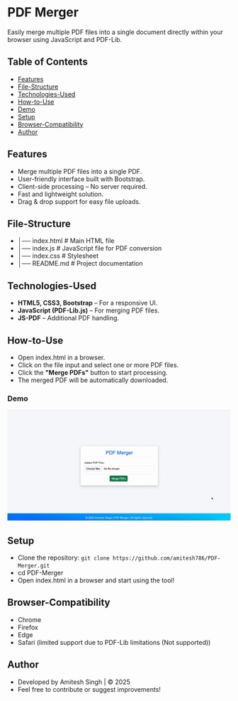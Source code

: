 # PDF Merger
Easily merge multiple PDF files into a single document directly within your browser using JavaScript and PDF-Lib.

## Table of Contents
- [Features](#Features)
- [File-Structure](#File-Structure)
- [Technologies-Used](#Technologies-Used)
- [How-to-Use](#How-to-Use)
- [Demo](#Demo)
- [Setup](#Setup)
- [Browser-Compatibility](#Browser-Compatibility)
- [Author](#Author)

## Features
- Merge multiple PDF files into a single PDF.
- User-friendly interface built with Bootstrap.
- Client-side processing – No server required.
- Fast and lightweight solution.
- Drag & drop support for easy file uploads.

## File-Structure
- │── index.html           # Main HTML file
- │── index.js             # JavaScript file for PDF conversion
- │── index.css            # Stylesheet
- │── README.md            # Project documentation

## Technologies-Used
- **HTML5, CSS3, Bootstrap** – For a responsive UI.
- **JavaScript (PDF-Lib.js)** – For merging PDF files.
- **JS-PDF** – Additional PDF handling.

## How-to-Use
- Open index.html in a browser.
- Click on the file input and select one or more PDF files.
- Click the **"Merge PDFs"** button to start processing.
- The merged PDF will be automatically downloaded.

### Demo
![PDF Merger in Action](PDF-Merger-Output.gif)

## Setup
- Clone the repository: `git clone https://github.com/amitesh786/PDF-Merger.git`
- cd PDF-Merger
- Open index.html in a browser and start using the tool!

## Browser-Compatibility
- Chrome
- Firefox
- Edge
- Safari (limited support due to PDF-Lib limitations (Not supported))

## Author
- Developed by Amitesh Singh | © 2025
- Feel free to contribute or suggest improvements!
